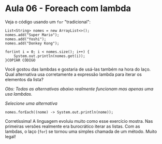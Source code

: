# Aula 06 - Foreach com lambda

Veja o código usando um `for` "tradicional":

```
List<String> nomes = new ArrayList<>();
nomes.add("Super Mario");
nomes.add("Yoshi");
nomes.add("Donkey Kong");

for(int i = 0; i < nomes.size(); i++) {
    System.out.println(nomes.get(i));
}COPIAR CÓDIGO
```

Você gostou das lambdas e gostaria de usá-las também na hora do laço. Qual alternativa usa corretamente a expressão lambda para iterar os elementos da lista?

*Obs: Todas as alternativas abaixo realmente funcionam mas apenas uma usa lambdas.*

*Selecione uma alternativa*

`nomes.forEach((nome) -> System.out.println(nome));`

Corretíssima! A linguagem evoluiu muito como esse exercício mostra. Nas primeiras versões realmente era burocrático iterar as listas. Com as lambdas, o laço (`for`) se tornou uma simples chamada de um método. Muito legal!